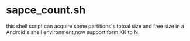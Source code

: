 # sapce_count.sh
 this shell script can acquire some partitions's totoal size and free size in a Android's shell environment,now support form KK to N.
